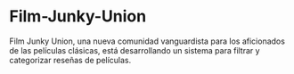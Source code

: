# Film-Junky-Union
Film Junky Union, una nueva comunidad vanguardista para los aficionados de las películas clásicas, está desarrollando un sistema para filtrar y categorizar reseñas de películas.
